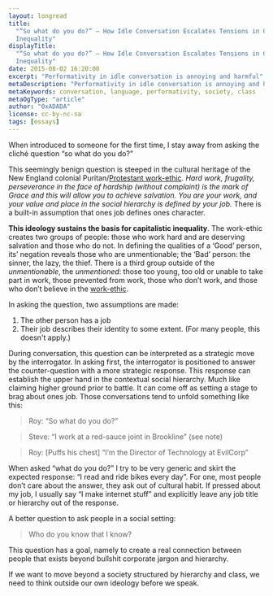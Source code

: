 ```yaml
---
layout: longread
title:
  "“So what do you do?” — How Idle Conversation Escalates Tensions in Class
  Inequality"
displayTitle:
  "“So what do you do?” — How Idle Conversation Escalates Tensions in Class
  Inequality"
date: 2015-08-02 16:20:00
excerpt: "Performativity in idle conversation is annoying and harmful"
metaDescription: "Performativity in idle conversation is annoying and harmful"
metaKeywords: conversation, language, performativity, society, class
metaOgType: "article"
author: "0xADADA"
license: cc-by-nc-sa
tags: [essays]
---
```


When introduced to someone for the first time, I stay away from asking the
cliché question “so what do you do?”

This seemingly benign question is steeped in the cultural heritage of the New
England colonial
Puritan/[Protestant work-ethic](https://en.wikipedia.org/wiki/The_Protestant_Ethic_and_the_Spirit_of_Capitalism).
_Hard work, frugality, perseverance in the face of hardship (without complaint)
is the mark of Grace and this will allow you to achieve salvation. You are your
work, and your value and place in the social hierarchy is defined by your job._
There is a built-in assumption that ones job defines ones character.

**This ideology sustains the basis for capitalistic inequality**. The work-ethic
creates two groups of people: those who work hard and are deserving salvation
and those who do not. In defining the qualities of a ‘Good’ person, its’
negation reveals those who are unmentionable; the ‘Bad’ person: the sinner, the
lazy, the thief. There is a third group outside of the _unmentionable_, the
_unmentioned_: those too young, too old or unable to take part in work, those
prevented from work, those who don’t work, and those who don’t believe in the
[work-ethic](http://www.crimethinc.com/).

In asking the question, two assumptions are made:

1. The other person has a job
1. Their job describes their identity to some extent. (For many people, this
   doesn't apply.)

During conversation, this question can be interpreted as a strategic move by the
interrogator. In asking first, the interrogator is positioned to answer the
counter-question with a more strategic response. This response can establish the
upper hand in the contextual social hierarchy. Much like claiming higher ground
prior to battle. It can come off as setting a stage to brag about ones job.
Those conversations tend to unfold something like this:

> Roy: “So what do you do?”

> Steve: “I work at a red-sauce joint in Brookline” (see note)

> Roy: [Puffs his chest] “I’m the Director of Technology at EvilCorp”

When asked “what do you do?” I try to be very generic and skirt the expected
response: “I read and ride bikes every day”. For one, most people don’t care
about the answer, they ask out of cultural habit. If pressed about my job, I
usually say “I make internet stuff” and explicitly leave any job title or
hierarchy out of the response.

A better question to ask people in a social setting:

> Who do you know that I know?

This question has a goal, namely to create a real connection between people that
exists beyond bullshit corporate jargon and hierarchy.

If we want to move beyond a society structured by hierarchy and class, we need
to think outside our own ideology before we speak.
